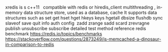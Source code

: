 xredis is s c++11   compatible with redis or hiredis_client multithreading  , in-memory data structure store, used as a database, cache  It supports data structures such as set get hset hget hkeys keys  hgetall dbsize flushdb sync slaveof save quit info auth config  zadd zrange sadd scard zrevragne publish unsubscribe subscribe  detailed test method reference redis benchmark https://redis.io/topics/benchmarks  https://stackoverflow.com/questions/2873249/is-memcached-a-dinosaur-in-comparison-to-redis

